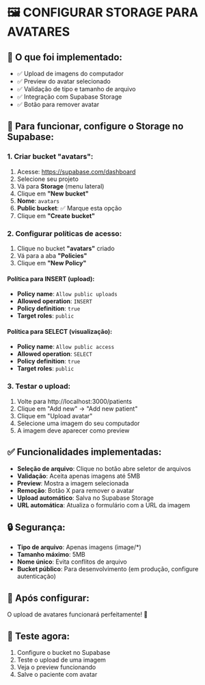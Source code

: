 # 🖼️ CONFIGURAR STORAGE PARA AVATARES

## 🎯 **O que foi implementado:**
- ✅ Upload de imagens do computador
- ✅ Preview do avatar selecionado
- ✅ Validação de tipo e tamanho de arquivo
- ✅ Integração com Supabase Storage
- ✅ Botão para remover avatar

## 🔧 **Para funcionar, configure o Storage no Supabase:**

### **1. Criar bucket "avatars":**
1. Acesse: https://supabase.com/dashboard
2. Selecione seu projeto
3. Vá para **Storage** (menu lateral)
4. Clique em **"New bucket"**
5. **Nome**: `avatars`
6. **Public bucket**: ✅ Marque esta opção
7. Clique em **"Create bucket"**

### **2. Configurar políticas de acesso:**
1. Clique no bucket **"avatars"** criado
2. Vá para a aba **"Policies"**
3. Clique em **"New Policy"**

#### **Política para INSERT (upload):**
- **Policy name**: `Allow public uploads`
- **Allowed operation**: `INSERT`
- **Policy definition**: `true`
- **Target roles**: `public`

#### **Política para SELECT (visualização):**
- **Policy name**: `Allow public access`
- **Allowed operation**: `SELECT`
- **Policy definition**: `true`
- **Target roles**: `public`

### **3. Testar o upload:**
1. Volte para http://localhost:3000/patients
2. Clique em "Add new" → "Add new patient"
3. Clique em "Upload avatar"
4. Selecione uma imagem do seu computador
5. A imagem deve aparecer como preview

## ✅ **Funcionalidades implementadas:**

- **Seleção de arquivo**: Clique no botão abre seletor de arquivos
- **Validação**: Aceita apenas imagens até 5MB
- **Preview**: Mostra a imagem selecionada
- **Remoção**: Botão X para remover o avatar
- **Upload automático**: Salva no Supabase Storage
- **URL automática**: Atualiza o formulário com a URL da imagem

## 🔒 **Segurança:**
- **Tipo de arquivo**: Apenas imagens (image/*)
- **Tamanho máximo**: 5MB
- **Nome único**: Evita conflitos de arquivo
- **Bucket público**: Para desenvolvimento (em produção, configure autenticação)

## 🚀 **Após configurar:**
O upload de avatares funcionará perfeitamente! 🎉

## 📱 **Teste agora:**
1. Configure o bucket no Supabase
2. Teste o upload de uma imagem
3. Veja o preview funcionando
4. Salve o paciente com avatar


